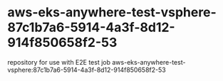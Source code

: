 # aws-eks-anywhere-test-vsphere-87c1b7a6-5914-4a3f-8d12-914f850658f2-53
repository for use with E2E test job aws-eks-anywhere-test-vsphere:87c1b7a6-5914-4a3f-8d12-914f850658f2-53
